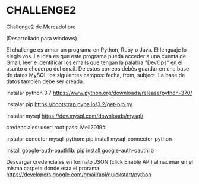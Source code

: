 # CHALLENGE2
Challenge2 de Mercadolibre

(Desarrollado para windows)

El challenge es armar un programa en Python, Ruby o Java. El
lenguaje lo elegís vos. La idea es que este programa pueda acceder a
una cuenta de Gmail, leer e identificar los emails que tengan la
palabra "DevOps" en el asunto o el cuerpo del email.
De estos correos debés guardar en una base de datos MySQL los
siguientes campos: fecha, from, subject.
La base de datos también debe ser creada.

instalar python 3.7
https://www.python.org/downloads/release/python-370/

instalar pip
https://bootstrap.pypa.io/3.2/get-pip.py
  
instalar mysql
https://dev.mysql.com/downloads/mysql/
  
credenciales:
user: root
pass: Meli2019#
    
instalar conector mysql-python: 
pip install mysql-connector-python
  
install google-auth-oauthlib: 
pip install google-auth-oauthlib

  
Descargar credenciales en formato JSON (click Enable API) almacenar en el misma carpeta donde esta el prorama
https://developers.google.com/gmail/api/quickstart/python
 
